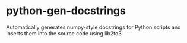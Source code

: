 # python-gen-docstrings
Automatically generates numpy-style docstrings for Python scripts and inserts them into the source code using lib2to3
